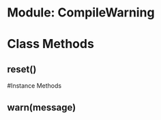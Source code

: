 # Module: CompileWarning
    



# Class Methods
## reset() [](#method-c-reset)

#Instance Methods
## warn(message) [](#method-i-warn)

